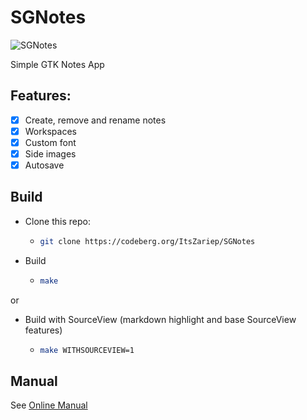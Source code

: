 # SGNotes

![SGNotes](https://raw.githubusercontent.com/ItzSelenux/Ilustraciones-icon-theme/main/apps/accessories-notes.svg)

Simple GTK Notes App 

## Features:

- [x] Create, remove and rename notes
- [x] Workspaces
- [x] Custom font
- [x] Side images
- [x] Autosave

## Build

- Clone this repo:
  - ```bash
    git clone https://codeberg.org/ItsZariep/SGNotes
    ``` 
- Build
   - ```bash
     make
     ```
or
- Build with SourceView (markdown highlight and base SourceView features)
   - ```bash
     make WITHSOURCEVIEW=1
     ```

## Manual
See [Online Manual](https://codeberg.org/ItsZariep/SGNotes/wiki/?action=_pages)